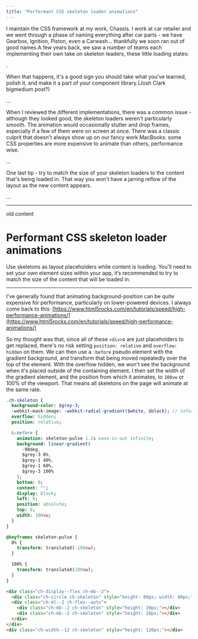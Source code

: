 ```yaml
---
title: "Performant CSS skeleton loader animations"
---
```


I maintain the CSS framework at my work, Chassis. I work at car retailer and we went through a phase of naming everything after car parts - we have Gearbox, Ignition, Piston, even a Carwash... thankfully we soon ran out of good names.A few years back, we saw a number of teams each implementing their own take on skeleton leaders, these little loading states:

.

When that happens, it's a good sign you should take what you've learned, polish it, and make it a part of your component library.(Josh Clark bigmedium post?)

...

When I reviewed the different implementations, there was a common issue - although they looked good, the skeleton loaders weren't particularly smooth. The animation would occasionally stutter and drop frames, especially if a few of them were on screen at once. There was a classic culprit that doesn't always show up on our fancy work MacBooks: some CSS properties are more expensive to animate than others, performance wise.



...

One last tip - try to match the size of your skeleton loaders to the content that's being loaded in. That way you won't have a jarring reflow of the layout as the new content appears.

...

---

old content 

# Performant CSS skeleton loader animations

Use skeletons as layout placeholders while content is loading. You’ll need to set your own element sizes within your app, it’s recommended to try to match the size of the content that will be loaded in.

---

I've generally found that animating background-position can be quite expensive for performance, particularly on lower-powered devices. I always come back to this:
[https://www.html5rocks.com/en/tutorials/speed/high-performance-animations/](https://www.html5rocks.com/en/tutorials/speed/high-performance-animations/)

So my thought was that, since all of these `<div>`s are just placeholders to get replaced, there's no risk setting `position: relative` and `overflow: hidden` on them. We can then use a `:before` pseudo element with the gradient background, and transform that being moved repeatedly over the top of the element. With the overflow hidden, we won't see the background when it's placed outside of the containing element. I then set the width of the gradient element, and the position from which it animates, to `100vw` or 100% of the viewport. That means all skeletons on the page will animate at the same rate.

```sass
.ch-skeleton {
  background-color: $grey-3;
  -webkit-mask-image: -webkit-radial-gradient($white, $black); // Safari
  overflow: hidden;
  position: relative;

  &:before {
    animation: skeleton-pulse 1.2s ease-in-out infinite;
    background: linear-gradient(
      -90deg,
      $grey-3 0%,
      $grey-1 40%,
      $grey-1 60%,
      $grey-3 100%
    );
    bottom: 0;
    content: "";
    display: block;
    left: 0;
    position: absolute;
    top: 0;
    width: 100vw;
  }
}

@keyframes skeleton-pulse {
  0% {
    transform: translateX(-100vw);
  }

  100% {
    transform: translateX(100vw);
  }
}
```

```html
<div class="ch-display--flex ch-mb--2">
  <div class="ch-circle ch-skeleton" style="height: 80px; width: 80px;"></div>
  <div class="ch-ml--2 ch-flex--auto">
    <div class="ch-mb--2 ch-skeleton" style="height: 20px;"></div>
    <div class="ch-mb--2 ch-skeleton" style="height: 20px;"></div>
  </div>
</div>
<div class="ch-width--12 ch-skeleton" style="height: 120px;"></div>
```
